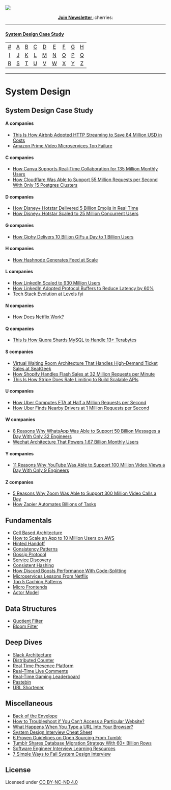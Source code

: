 <p>
  <a href="https://newsletter.systemdesign.one/"><img src="https://i.imgur.com/MCWslHL.png" /> </a>
</p>

<p align="center">
  <a href="https://newsletter.systemdesign.one/">
    <b> Join Newsletter </b>
  </a>
  :cherries:
</p>

---

#### [System Design Case Study](#System-Design-Case-Study-1)

|     |     |     |     |     |     |     |     |     |
|:-:  |:-:  |:-:  |:-:  |:-:  |:-:  |:-:  |:-:  |:-:  |
| [#](#-companies)  | [A](#a-companies)  | [B](#b-companies)  | [C](#c-companies)  | [D](#d-companies)  | [E](#e-companies)  | [F](#f-companies)  | [G](#g-companies)  | [H](#h-companies)  |
| [I](#i-companies)  | [J](#j-companies)  | [K](#k-companies)  | [L](#l-companies)  | [M](#m-companies)  | [N](#n-companies)  | [O](#o-companies)  | [P](#p-companies)  | [Q](#q-companies)  |
| [R](#r-companies)  | [S](#s-companies)  | [T](#t-companies)  | [U](#u-companies)  | [V](#v-companies)  | [W](#w-companies)  | [X](#x-companies)  | [Y](#y-companies)  | [Z](#z-companies)   |

---

# System Design

## System Design Case Study

#### A companies

- [This Is How Airbnb Adopted HTTP Streaming to Save 84 Million USD in Costs](https://newsletter.systemdesign.one/p/what-is-critical-rendering-path)
- [Amazon Prime Video Microservices Top Failure](https://newsletter.systemdesign.one/p/prime-video-microservices)

#### C companies

- [How Canva Supports Real-Time Collaboration for 135 Million Monthly Users](https://newsletter.systemdesign.one/p/rsocket)
- [How Cloudflare Was Able to Support 55 Million Requests per Second With Only 15 Postgres Clusters](https://newsletter.systemdesign.one/p/postgresql-scalability)

#### D companies

- [How Disney+ Hotstar Delivered 5 Billion Emojis in Real Time](https://newsletter.systemdesign.one/p/hotstar-architecture)
- [How Disney+ Hotstar Scaled to 25 Million Concurrent Users](https://newsletter.systemdesign.one/p/hotstar-scaling)

#### G companies

- [How Giphy Delivers 10 Billion GIFs a Day to 1 Billion Users](https://newsletter.systemdesign.one/p/cdn-explained)

#### H companies

- [How Hashnode Generates Feed at Scale](https://newsletter.systemdesign.one/p/feed-architecture)

#### L companies

- [How LinkedIn Scaled to 930 Million Users](https://newsletter.systemdesign.one/p/scalable-software-architecture)
- [How LinkedIn Adopted Protocol Buffers to Reduce Latency by 60%](https://newsletter.systemdesign.one/p/protocol-buffers-vs-json)
- [Tech Stack Evolution at Levels fyi](https://newsletter.systemdesign.one/p/levels-fyi-google-sheets)

#### N companies

- [How Does Netflix Work?](https://newsletter.systemdesign.one/p/how-does-netflix-work)

#### Q companies

- [This Is How Quora Shards MySQL to Handle 13+ Terabytes](https://newsletter.systemdesign.one/p/mysql-sharding)

#### S companies

- [Virtual Waiting Room Architecture That Handles High-Demand Ticket Sales at SeatGeek](https://newsletter.systemdesign.one/p/virtual-waiting-room)
- [How Shopify Handles Flash Sales at 32 Million Requests per Minute](https://newsletter.systemdesign.one/p/shopify-flash-sale)
- [This Is How Stripe Does Rate Limiting to Build Scalable APIs](https://newsletter.systemdesign.one/p/rate-limiter)

#### U companies

- [How Uber Computes ETA at Half a Million Requests per Second](https://newsletter.systemdesign.one/p/uber-eta)
- [How Uber Finds Nearby Drivers at 1 Million Requests per Second](https://newsletter.systemdesign.one/p/how-does-uber-find-nearby-drivers)

#### W companies

- [8 Reasons Why WhatsApp Was Able to Support 50 Billion Messages a Day With Only 32 Engineers](https://newsletter.systemdesign.one/p/whatsapp-engineering)
- [Wechat Architecture That Powers 1.67 Billion Monthly Users](https://newsletter.systemdesign.one/p/chat-application-architecture)

#### Y companies

- [11 Reasons Why YouTube Was Able to Support 100 Million Video Views a Day With Only 9 Engineers](https://newsletter.systemdesign.one/p/youtube-scalability)

#### Z companies

- [5 Reasons Why Zoom Was Able to Support 300 Million Video Calls a Day](https://newsletter.systemdesign.one/p/zoom-architecture)
- [How Zapier Automates Billions of Tasks](https://newsletter.systemdesign.one/p/zapier-architecture)

## Fundamentals

- [Cell Based Architecture](https://newsletter.systemdesign.one/p/cell-based-architecture)
- [How to Scale an App to 10 Million Users on AWS](https://newsletter.systemdesign.one/p/aws-scale)
- [Hinted Handoff](https://systemdesign.one/hinted-handoff/)
- [Consistency Patterns](https://systemdesign.one/consistency-patterns/)
- [Gossip Protocol](https://systemdesign.one/gossip-protocol/)
- [Service Discovery](https://systemdesign.one/what-is-service-discovery/)
- [Consistent Hashing](https://systemdesign.one/consistent-hashing-explained/)
- [How Discord Boosts Performance With Code-Splitting](https://newsletter.systemdesign.one/p/what-is-code-splitting-in-react)
- [Microservices Lessons From Netflix](https://newsletter.systemdesign.one/p/netflix-microservices)
- [Top 5 Caching Patterns](https://newsletter.systemdesign.one/p/caching-patterns)
- [Micro Frontends](https://newsletter.systemdesign.one/p/micro-frontends)
- [Actor Model](https://newsletter.systemdesign.one/p/actor-model)


## Data Structures

- [Quotient Filter](https://systemdesign.one/quotient-filter-explained/)
- [Bloom Filter](https://systemdesign.one/bloom-filters-explained/)


## Deep Dives

- [Slack Architecture](https://systemdesign.one/slack-architecture/)
- [Distributed Counter](https://systemdesign.one/distributed-counter-system-design/)
- [Real Time Presence Platform](https://systemdesign.one/real-time-presence-platform-system-design/)
- [Real-Time Live Comments](https://systemdesign.one/live-comment-system-design/)
- [Real-Time Gaming Leaderboard](https://systemdesign.one/leaderboard-system-design/)
- [Pastebin](https://systemdesign.one/system-design-pastebin/)
- [URL Shortener](https://systemdesign.one/url-shortening-system-design/)


## Miscellaneous

- [Back of the Envelope](https://systemdesign.one/back-of-the-envelope/)
- [How to Troubleshoot if You Can’t Access a Particular Website?](https://systemdesign.one/how-to-troubleshoot-if-you-cannot-access-a-website/)
- [What Happens When You Type a URL Into Your Browser?](https://systemdesign.one/what-happens-when-you-type-url-into-your-browser/)
- [System Design Interview Cheat Sheet](https://systemdesign.one/system-design-interview-cheatsheet/)
- [6 Proven Guidelines on Open Sourcing From Tumblr](https://newsletter.systemdesign.one/p/open-source-guidelines)
- [Tumblr Shares Database Migration Strategy With 60+ Billion Rows](https://newsletter.systemdesign.one/p/how-to-migrate-a-mysql-database)
- [Software Engineer Interview Learning Resources](https://systemdesign.one/software-engineer-interview-learning-resources/)
- [7 Simple Ways to Fail System Design Interview](https://newsletter.systemdesign.one/p/design-system-newsletter)




## License

<p>Licensed under <a href="https://creativecommons.org/licenses/by-nc-nd/4.0/" target="_blank" rel="license noopener noreferrer" style="display:inline-block;">CC BY-NC-ND 4.0</p>
